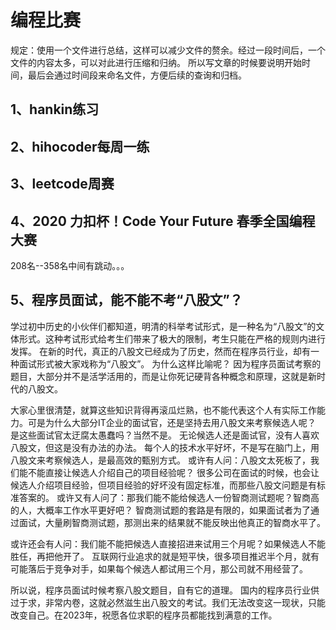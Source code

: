 # 编程比赛

规定：使用一个文件进行总结，这样可以减少文件的赘余。经过一段时间后，一个文件的内容太多，可以对此进行压缩和归纳。
所以写文章的时候要说明开始时间，最后会通过时间段来命名文件，方便后续的查询和归档。

## 1、hankin练习

## 2、hihocoder每周一练

## 3、leetcode周赛

## 4、2020 力扣杯！Code Your Future 春季全国编程大赛 

208名--358名中间有跳动。。。

## 5、程序员面试，能不能不考“八股文”？
学过初中历史的小伙伴们都知道，明清的科举考试形式，是一种名为“八股文”的文体形式。这种考试形式给考生们带来了极大的限制，考生只能在严格的规则内进行发挥。
在新的时代，真正的八股文已经成为了历史，然而在程序员行业，却有一种面试形式被大家戏称为“八股文”。
为什么这样比喻呢？
因为程序员面试考察的题目，大部分并不是活学活用的，而是让你死记硬背各种概念和原理，这就是新时代的八股文。

大家心里很清楚，就算这些知识背得再滚瓜烂熟，也不能代表这个人有实际工作能力。可是为什么大部分IT企业的面试官，还是坚持去用八股文来考察候选人呢？
是这些面试官太迂腐太愚蠢吗？当然不是。
无论候选人还是面试官，没有人喜欢八股文，但这是没有办法的办法。
每个人的技术水平好坏，不是写在脑门上，用八股文来考察候选人，是最高效的甄别方式。
或许有人问：八股文太死板了，我们能不能直接让候选人介绍自己的项目经验呢？
很多公司在面试的时候，也会让候选人介绍项目经验，但项目经验的好坏没有固定标准，而那些八股文问题是有标准答案的。
或许又有人问了：那我们能不能给候选人一份智商测试题呢？智商高的人，大概率工作水平更好吧？
智商测试题的套路是有限的，如果面试者为了通过面试，大量刷智商测试题，那测出来的结果就不能反映出他真正的智商水平了。

或许还会有人问：我们能不能把候选人直接招进来试用三个月呢？如果候选人不能胜任，再把他开了。
互联网行业追求的就是短平快，很多项目推迟半个月，就有可能落后于竞争对手，如果每个候选人都试用三个月，那公司就不用经营了。

所以说，程序员面试时候考察八股文题目，自有它的道理。
国内的程序员行业供过于求，非常内卷，这就必然滋生出八股文的考试。我们无法改变这一现状，只能改变自己。在2023年，祝愿各位求职的程序员都能找到满意的工作。



